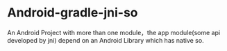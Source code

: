 # Android-gradle-jni-so
An Android Project with more than one module，the app module(some api developed by jni) depend on an Android Library which has native so.
